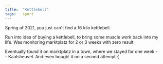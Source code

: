 ```yaml
---
title:  "Kettlebell"
tags:   sport
---
```


Spring of 2021, you just can't find a 16 kilo kettlebell.

Run into idea of buying a kettlebell, to bring some muscle work back into my life. Was monitoring marktplatz for 2 or 3 weeks with zero result.

Eventually found it on marktplatz in a town, where we stayed for one week -- Kaatsheuvel. And even bought it on a second attempt :)
